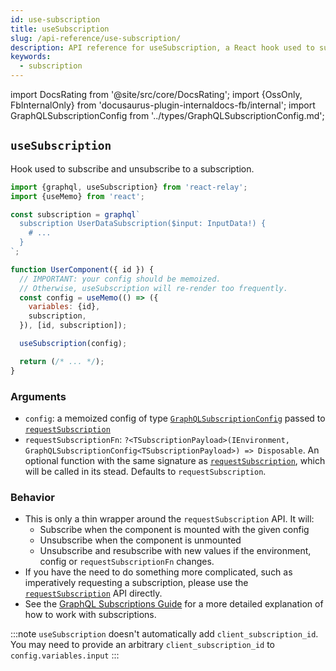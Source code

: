 ```yaml
---
id: use-subscription
title: useSubscription
slug: /api-reference/use-subscription/
description: API reference for useSubscription, a React hook used to subscribe and unsubscribe from a subscription
keywords:
  - subscription
---
```


import DocsRating from '@site/src/core/DocsRating';
import {OssOnly, FbInternalOnly} from 'docusaurus-plugin-internaldocs-fb/internal';
import GraphQLSubscriptionConfig from '../types/GraphQLSubscriptionConfig.md';

## `useSubscription`

Hook used to subscribe and unsubscribe to a subscription.

```js
import {graphql, useSubscription} from 'react-relay';
import {useMemo} from 'react';

const subscription = graphql`
  subscription UserDataSubscription($input: InputData!) {
    # ...
  }
`;

function UserComponent({ id }) {
  // IMPORTANT: your config should be memoized.
  // Otherwise, useSubscription will re-render too frequently.
  const config = useMemo(() => ({
    variables: {id},
    subscription,
  }), [id, subscription]);

  useSubscription(config);

  return (/* ... */);
}
```

### Arguments

* `config`: a memoized config of type [`GraphQLSubscriptionConfig`](#type-graphqlsubscriptionconfigtsubscriptionpayload) passed to [`requestSubscription`](../request-subscription/)
* `requestSubscriptionFn`: `?<TSubscriptionPayload>(IEnvironment, GraphQLSubscriptionConfig<TSubscriptionPayload>) => Disposable`. An optional function with the same signature as [`requestSubscription`](../request-subscription/), which will be called in its stead. Defaults to `requestSubscription`.

<GraphQLSubscriptionConfig />

### Behavior

* This is only a thin wrapper around the `requestSubscription` API. It will:
  * Subscribe when the component is mounted with the given config
  * Unsubscribe when the component is unmounted
  * Unsubscribe and resubscribe with new values if the environment, config or `requestSubscriptionFn` changes.
* If you have the need to do something more complicated, such as imperatively requesting a subscription, please use the [`requestSubscription`](../request-subscription/) API directly.
* See the [GraphQL Subscriptions Guide](../../guided-tour/updating-data/graphql-subscriptions/) for a more detailed explanation of how to work with subscriptions.

<FbInternalOnly>

:::note
`useSubscription` doesn't automatically add `client_subscription_id`. You may need to provide an arbitrary `client_subscription_id` to `config.variables.input`
:::

</FbInternalOnly>

<DocsRating />

